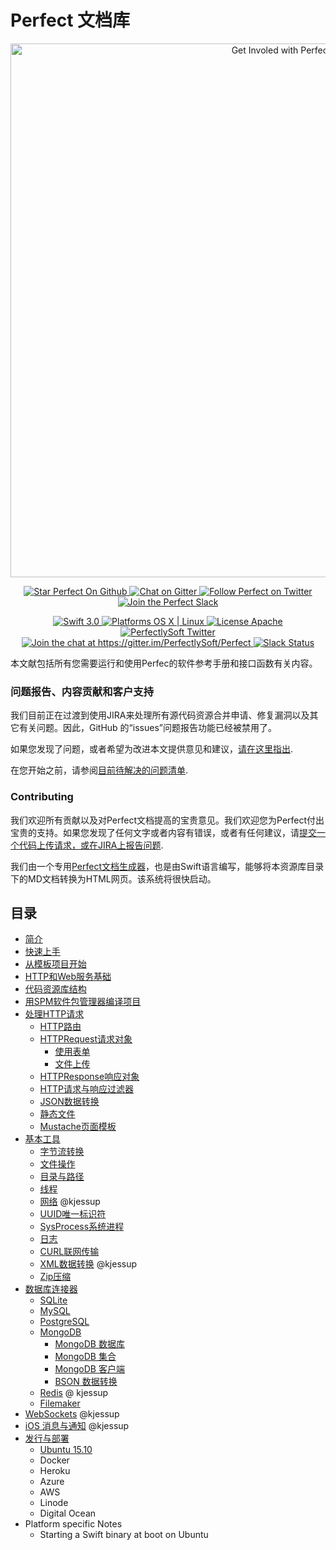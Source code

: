 # Perfect 文档库
<p align="center">
    <a href="http://perfect.org/get-involved.html" target="_blank">
        <img src="http://perfect.org/assets/github/perfect_github_2_0_0.jpg" alt="Get Involed with Perfect!" width="854" />
    </a>
</p>

<p align="center">
    <a href="https://github.com/PerfectlySoft/Perfect" target="_blank">
        <img src="http://www.perfect.org/github/Perfect_GH_button_1_Star.jpg" alt="Star Perfect On Github" />
    </a>
    <a href="https://gitter.im/PerfectlySoft/Perfect" target="_blank">
        <img src="http://www.perfect.org/github/Perfect_GH_button_2_Git.jpg" alt="Chat on Gitter" />
    </a>
    <a href="https://twitter.com/perfectlysoft" target="_blank">
        <img src="http://www.perfect.org/github/Perfect_GH_button_3_twit.jpg" alt="Follow Perfect on Twitter" />
    </a>
    <a href="http://perfect.ly" target="_blank">
        <img src="http://www.perfect.org/github/Perfect_GH_button_4_slack.jpg" alt="Join the Perfect Slack" />
    </a>
</p>

<p align="center">
    <a href="https://developer.apple.com/swift/" target="_blank">
        <img src="https://img.shields.io/badge/Swift-3.0-orange.svg?style=flat" alt="Swift 3.0">
    </a>
    <a href="https://developer.apple.com/swift/" target="_blank">
        <img src="https://img.shields.io/badge/Platforms-OS%20X%20%7C%20Linux%20-lightgray.svg?style=flat" alt="Platforms OS X | Linux">
    </a>
    <a href="http://perfect.org/licensing.html" target="_blank">
        <img src="https://img.shields.io/badge/License-Apache-lightgrey.svg?style=flat" alt="License Apache">
    </a>
    <a href="http://twitter.com/PerfectlySoft" target="_blank">
        <img src="https://img.shields.io/badge/Twitter-@PerfectlySoft-blue.svg?style=flat" alt="PerfectlySoft Twitter">
    </a>
    <a href="https://gitter.im/PerfectlySoft/Perfect?utm_source=badge&utm_medium=badge&utm_campaign=pr-badge&utm_content=badge" target="_blank">
        <img src="https://img.shields.io/badge/Gitter-Join%20Chat-brightgreen.svg" alt="Join the chat at https://gitter.im/PerfectlySoft/Perfect">
    </a>
    <a href="http://perfect.ly" target="_blank">
        <img src="http://perfect.ly/badge.svg" alt="Slack Status">
    </a>
</p>

本文献包括所有您需要运行和使用Perfec的软件参考手册和接口函数有关内容。

### 问题报告、内容贡献和客户支持

我们目前正在过渡到使用JIRA来处理所有源代码资源合并申请、修复漏洞以及其它有关问题。因此，GitHub 的“issues”问题报告功能已经被禁用了。

如果您发现了问题，或者希望为改进本文提供意见和建议，[请在这里指出](http://jira.perfect.org:8080/servicedesk/customer/portal/1).

在您开始之前，请参阅[目前待解决的问题清单](http://jira.perfect.org:8080/projects/ISS/issues).

### Contributing

我们欢迎所有贡献以及对Perfect文档提高的宝贵意见。我们欢迎您为Perfect付出宝贵的支持。如果您发现了任何文字或者内容有错误，或者有任何建议，请[提交一个代码上传请求，或在JIRA上报告问题](http://jira.perfect.org:8080/servicedesk/customer/portal/1/user/login?destination=portal%2F1).

我们由一个专用[Perfect文档生成器](https://github.com/PerfectlySoft/PerfectDocGenerator)，也是由Swift语言编写，能够将本资源库目录下的MD文档转换为HTML网页。该系统将很快启动。

## 目录

* [简介](https://github.com/RockfordWei/PerfectDocs/blob/simplified-chinese/guide/introduction.md)
* [快速上手](https://github.com/RockfordWei/PerfectDocs/blob/simplified-chinese/guide/gettingStarted.md)
* [从模板项目开始](https://github.com/RockfordWei/PerfectDocs/blob/simplified-chinese/guide/gettingStartedFromScratch.md)
* [HTTP和Web服务基础](https://github.com/RockfordWei/PerfectDocs/blob/simplified-chinese/guide/WebServicesPrimer.md)
* [代码资源库结构](https://github.com/RockfordWei/PerfectDocs/blob/simplified-chinese/guide/repositoryLayout.md)
* [用SPM软件包管理器编译项目](https://github.com/RockfordWei/PerfectDocs/blob/simplified-chinese/guide/buildingWithSPM.md)
* [处理HTTP请求](https://github.com/RockfordWei/PerfectDocs/blob/simplified-chinese/guide/handlingRequests.md)
	* [HTTP路由](https://github.com/RockfordWei/PerfectDocs/blob/simplified-chinese/guide/routing.md)
	* [HTTPRequest请求对象](https://github.com/RockfordWei/PerfectDocs/blob/simplified-chinese/guide/HTTPRequest.md)
	 	* [使用表单](https://github.com/RockfordWei/PerfectDocs/blob/simplified-chinese/guide/formData.md)
		* [文件上传](https://github.com/RockfordWei/PerfectDocs/blob/simplified-chinese/guide/fileUploads.md)
	* [HTTPResponse响应对象](https://github.com/RockfordWei/PerfectDocs/blob/simplified-chinese/guide/HTTPResponse.md)
	* [HTTP请求与响应过滤器](https://github.com/RockfordWei/PerfectDocs/blob/simplified-chinese/guide/filters.md)
	* [JSON数据转换](https://github.com/RockfordWei/PerfectDocs/blob/simplified-chinese/guide/JSON.md)
	* [静态文件](https://github.com/RockfordWei/PerfectDocs/blob/simplified-chinese/guide/staticFileContent.md)
	* [Mustache页面模板](https://github.com/RockfordWei/PerfectDocs/blob/simplified-chinese/guide/mustache.md)
* [基本工具](https://github.com/RockfordWei/PerfectDocs/blob/simplified-chinese/guide/utilities.md)
	* [字节流转换](https://github.com/RockfordWei/PerfectDocs/blob/simplified-chinese/guide/bytes.md)
	* [文件操作](https://github.com/RockfordWei/PerfectDocs/blob/simplified-chinese/guide/file.md)
	* [目录与路径](https://github.com/RockfordWei/PerfectDocs/blob/simplified-chinese/guide/dir.md)
	* [线程](https://github.com/RockfordWei/PerfectDocs/blob/simplified-chinese/guide/thread.md)
	* [网络](https://github.com/RockfordWei/PerfectDocs/blob/simplified-chinese/guide/net.md) @kjessup
	* [UUID唯一标识符](https://github.com/RockfordWei/PerfectDocs/blob/simplified-chinese/guide/UUID.md)
	* [SysProcess系统进程](https://github.com/RockfordWei/PerfectDocs/blob/simplified-chinese/guide/sysProcess.md)
	* [日志](https://github.com/RockfordWei/PerfectDocs/blob/simplified-chinese/guide/log.md)
	* [CURL联网传输](https://github.com/RockfordWei/PerfectDocs/blob/simplified-chinese/guide/cURL.md)
	* [XML数据转换](https://github.com/RockfordWei/PerfectDocs/blob/simplified-chinese/guide/xml.md) @kjessup
	* [Zip压缩](https://github.com/RockfordWei/PerfectDocs/blob/simplified-chinese/guide/zip.md)
* [数据库连接器](https://github.com/RockfordWei/PerfectDocs/blob/simplified-chinese/guide/databaseConnectors.md)
	* [SQLite](https://github.com/RockfordWei/PerfectDocs/blob/simplified-chinese/guide/SQLite.md)
	* [MySQL](https://github.com/RockfordWei/PerfectDocs/blob/simplified-chinese/guide/MySQL.md)
	* [PostgreSQL](https://github.com/RockfordWei/PerfectDocs/blob/simplified-chinese/guide/PostgreSQL.md)
	* [MongoDB](https://github.com/RockfordWei/PerfectDocs/blob/simplified-chinese/guide/MongoDB.md)
		* [MongoDB 数据库](https://github.com/RockfordWei/PerfectDocs/blob/simplified-chinese/guide/MongoDB-Database.md)
		* [MongoDB 集合](https://github.com/RockfordWei/PerfectDocs/blob/simplified-chinese/guide/MongoDB-Collections.md)
		* [MongoDB 客户端](https://github.com/RockfordWei/PerfectDocs/blob/simplified-chinese/guide/MongoDB-Client.md)
		* [BSON 数据转换](https://github.com/RockfordWei/PerfectDocs/blob/simplified-chinese/guide/MongoDB-BSON.md)
	* [Redis](https://github.com/RockfordWei/PerfectDocs/blob/simplified-chinese/guide/Redis.md) @ kjessup
	* [Filemaker](https://github.com/RockfordWei/PerfectDocs/blob/simplified-chinese/guide/filemaker.md)
* [WebSockets](https://github.com/RockfordWei/PerfectDocs/blob/simplified-chinese/guide/webSockets.md) @kjessup
* [iOS 消息与通知](https://github.com/RockfordWei/PerfectDocs/blob/simplified-chinese/guide/iOSNotifications.md) @kjessup
* [发行与部署](https://github.com/RockfordWei/PerfectDocs/blob/simplified-chinese/guide/deployment.md)
	* [Ubuntu 15.10](https://github.com/RockfordWei/PerfectDocs/blob/simplified-chinese/guide/deployment-Ubuntu1510.md)
	* Docker
	* Heroku
	* Azure
	* AWS
	* Linode
	* Digital Ocean
* Platform specific Notes
	* Starting a Swift binary at boot on Ubuntu
